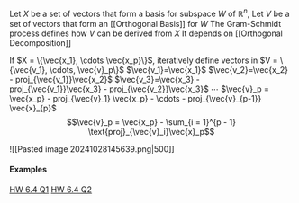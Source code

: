 Let $X$ be a set of vectors that form a basis for subspace $W$ of $\mathbb{R}^n$,
Let $V$ be a set of vectors that form an [[Orthogonal Basis]] for $W$
The Gram-Schmidt process defines how $V$ can be derived from $X$
It depends on [[Orthogonal Decomposition]]

If $X = \{\vec{x_1}, \cdots \vec{x_p}\}$, iteratively define vectors in $V = \{\vec{v_1}, \cdots, \vec{v}_p\}$
$\vec{v_1}=\vec{x_1}$
$\vec{v_2}=\vec{x_2} - proj_{\vec{v_1}}\vec{x_2}$
$\vec{v_3}=\vec{x_3} - proj_{\vec{v_1}}\vec{x_3} -  proj_{\vec{v_2}}\vec{x_3}$
$\cdots$
$\vec{v}_p = \vec{x_p} - proj_{\vec{v}_1} \vec{x_p} - \cdots - proj_{\vec{v}_{p-1}} \vec{x}_{p}$
$$\vec{v}_p = \vec{x_p} - \sum_{i = 1}^{p - 1} \text{proj}_{\vec{v}_i}\vec{x}_p$$

![[Pasted image 20241028145639.png|500]]

#### Examples
[HW 6.4 Q1](https://www.desmos.com/calculator/gvz8j20fpe)
[HW 6.4 Q2](https://www.desmos.com/calculator/kt2hdrools)
